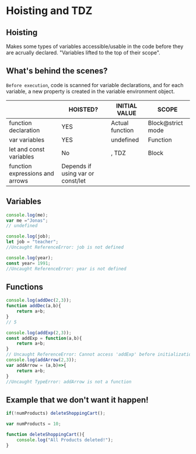 # Hoisting and TDZ



## Hoisting
Makes some types of variables accessible/usable in the code before they are acrually declared. "Variables lifted to the top of their scope".

## What's behind the scenes?
`Before execution`, code is scanned for variable declarations, and for each variable, a new property is created in the variable environment object.

|                                 |HOISTED?   |INITIAL VALUE  |SCOPE                   |
|---------------------------------|-----------|---------------     |-------------------|
|function declaration             |YES        |Actual function     |Block@strict mode  |
|var variables                    |YES        |undefined           |Function           |
|let and const variables          |No         |<uninitialized>, TDZ|Block              |
|function expressions and arrows  |Depends if using var or const/let                   |

## Variables
```js
console.log(me);
var me ="Jonas";
// undefined

console.log(job);  
let job = "teacher";
//Uncaught ReferenceError: job is not defined

console.log(year); 
const year= 1991;
//Uncaught ReferenceError: year is not defined
```
## Functions
```js
console.log(addDec(2,3));
function addDec(a,b){
    return a+b;
}
// 5

console.log(addExp(2,3));
const addExp = function(a,b){
    return a+b;
}
// Uncaught ReferenceError: Cannot access 'addExp' before initialization
console.log(addArrow(2,3));
var addArrow = (a,b)=>{
    return a+b;
}
//Uncaught TypeError: addArrow is not a function

```


## Example that we don't want it happen!
```js
if(!numProducts) deleteShoppingCart();

var numProducts = 10;

function deleteShoppingCart(){
    console.log("All Products deleted!");
}
```
